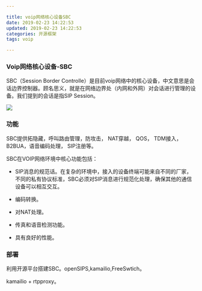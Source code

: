 ```yaml
---

title: voip网络核心设备SBC
date: 2019-02-23 14:22:53
updated: 2019-02-23 14:22:53
categories: 开源框架
tags: voip

---
```


### Voip网络核心设备-SBC

SBC（Session Border Controlle）是目前voip网络中的核心设备，中文意思是会话边界控制器。顾名思义，就是在网络边界处（内网和外网）对会话进行管理的设备。我们提到的会话是指SIP Session。
<!--more-->
![](http://s13.sinaimg.cn/large/001p2KAvzy7g3biBp92ec&690)

### 功能

SBC提供拓隐藏，呼叫路由管理，防攻击， NAT穿越， QOS， TDM接入， B2BUA，语音编码处理， SIP注册等。

SBC在VOIP网络环境中核心功能包括：

- SIP消息的规范话。在复杂的环境中，接入的设备终端可能来自不同的厂家，不同的私有协议标准，SBC必须对SIP消息进行规范化处理，确保其他的通信设备可以相互交互。

- 编码转换。

- 对NAT处理。

- 传真和语音检测功能。

- 具有良好的性能。

### 部署

利用开源平台搭建SBC。openSIPS,kamailio,FreeSwtich。

kamailio + rtpproxy。
